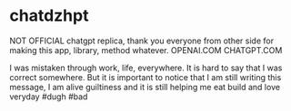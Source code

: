 # chatdzhpt
NOT OFFICIAL chatgpt replica, thank you everyone from other side for making this app, library, method whatever. OPENAI.COM CHATGPT.COM

I was mistaken through work, life, everywhere. It is hard to say that I was correct somewhere. But it is important to notice that I am still writing this message, I am alive guiltiness and it is still helping me eat build and love veryday #dugh #bad
